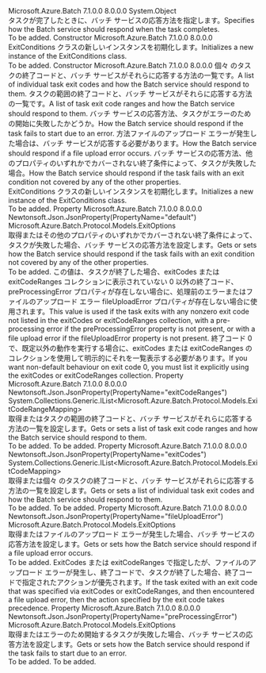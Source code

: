 <Type Name="ExitConditions" FullName="Microsoft.Azure.Batch.Protocol.Models.ExitConditions">
  <TypeSignature Language="C#" Value="public class ExitConditions" />
  <TypeSignature Language="ILAsm" Value=".class public auto ansi beforefieldinit ExitConditions extends System.Object" />
  <TypeSignature Language="DocId" Value="T:Microsoft.Azure.Batch.Protocol.Models.ExitConditions" />
  <TypeSignature Language="VB.NET" Value="Public Class ExitConditions" />
  <TypeSignature Language="F#" Value="type ExitConditions = class" />
  <AssemblyInfo>
    <AssemblyName>Microsoft.Azure.Batch</AssemblyName>
    <AssemblyVersion>7.1.0.0</AssemblyVersion>
    <AssemblyVersion>8.0.0.0</AssemblyVersion>
  </AssemblyInfo>
  <Base>
    <BaseTypeName>System.Object</BaseTypeName>
  </Base>
  <Interfaces />
  <Docs>
    <summary>
            <span data-ttu-id="39acf-101">タスクが完了したときに、バッチ サービスの応答方法を指定します。</span><span class="sxs-lookup"><span data-stu-id="39acf-101">Specifies how the Batch service should respond when the task completes.</span></span>
            </summary>
    <remarks>To be added.</remarks>
  </Docs>
  <Members>
    <Member MemberName=".ctor">
      <MemberSignature Language="C#" Value="public ExitConditions ();" />
      <MemberSignature Language="ILAsm" Value=".method public hidebysig specialname rtspecialname instance void .ctor() cil managed" />
      <MemberSignature Language="DocId" Value="M:Microsoft.Azure.Batch.Protocol.Models.ExitConditions.#ctor" />
      <MemberSignature Language="VB.NET" Value="Public Sub New ()" />
      <MemberType>Constructor</MemberType>
      <AssemblyInfo>
        <AssemblyName>Microsoft.Azure.Batch</AssemblyName>
        <AssemblyVersion>7.1.0.0</AssemblyVersion>
        <AssemblyVersion>8.0.0.0</AssemblyVersion>
      </AssemblyInfo>
      <Parameters />
      <Docs>
        <summary>
            <span data-ttu-id="39acf-102">ExitConditions クラスの新しいインスタンスを初期化します。</span><span class="sxs-lookup"><span data-stu-id="39acf-102">Initializes a new instance of the ExitConditions class.</span></span>
            </summary>
        <remarks>To be added.</remarks>
      </Docs>
    </Member>
    <Member MemberName=".ctor">
      <MemberSignature Language="C#" Value="public ExitConditions (System.Collections.Generic.IList&lt;Microsoft.Azure.Batch.Protocol.Models.ExitCodeMapping&gt; exitCodes = null, System.Collections.Generic.IList&lt;Microsoft.Azure.Batch.Protocol.Models.ExitCodeRangeMapping&gt; exitCodeRanges = null, Microsoft.Azure.Batch.Protocol.Models.ExitOptions preProcessingError = null, Microsoft.Azure.Batch.Protocol.Models.ExitOptions fileUploadError = null, Microsoft.Azure.Batch.Protocol.Models.ExitOptions defaultProperty = null);" />
      <MemberSignature Language="ILAsm" Value=".method public hidebysig specialname rtspecialname instance void .ctor(class System.Collections.Generic.IList`1&lt;class Microsoft.Azure.Batch.Protocol.Models.ExitCodeMapping&gt; exitCodes, class System.Collections.Generic.IList`1&lt;class Microsoft.Azure.Batch.Protocol.Models.ExitCodeRangeMapping&gt; exitCodeRanges, class Microsoft.Azure.Batch.Protocol.Models.ExitOptions preProcessingError, class Microsoft.Azure.Batch.Protocol.Models.ExitOptions fileUploadError, class Microsoft.Azure.Batch.Protocol.Models.ExitOptions defaultProperty) cil managed" />
      <MemberSignature Language="DocId" Value="M:Microsoft.Azure.Batch.Protocol.Models.ExitConditions.#ctor(System.Collections.Generic.IList{Microsoft.Azure.Batch.Protocol.Models.ExitCodeMapping},System.Collections.Generic.IList{Microsoft.Azure.Batch.Protocol.Models.ExitCodeRangeMapping},Microsoft.Azure.Batch.Protocol.Models.ExitOptions,Microsoft.Azure.Batch.Protocol.Models.ExitOptions,Microsoft.Azure.Batch.Protocol.Models.ExitOptions)" />
      <MemberSignature Language="VB.NET" Value="Public Sub New (Optional exitCodes As IList(Of ExitCodeMapping) = null, Optional exitCodeRanges As IList(Of ExitCodeRangeMapping) = null, Optional preProcessingError As ExitOptions = null, Optional fileUploadError As ExitOptions = null, Optional defaultProperty As ExitOptions = null)" />
      <MemberSignature Language="F#" Value="new Microsoft.Azure.Batch.Protocol.Models.ExitConditions : System.Collections.Generic.IList&lt;Microsoft.Azure.Batch.Protocol.Models.ExitCodeMapping&gt; * System.Collections.Generic.IList&lt;Microsoft.Azure.Batch.Protocol.Models.ExitCodeRangeMapping&gt; * Microsoft.Azure.Batch.Protocol.Models.ExitOptions * Microsoft.Azure.Batch.Protocol.Models.ExitOptions * Microsoft.Azure.Batch.Protocol.Models.ExitOptions -&gt; Microsoft.Azure.Batch.Protocol.Models.ExitConditions" Usage="new Microsoft.Azure.Batch.Protocol.Models.ExitConditions (exitCodes, exitCodeRanges, preProcessingError, fileUploadError, defaultProperty)" />
      <MemberType>Constructor</MemberType>
      <AssemblyInfo>
        <AssemblyName>Microsoft.Azure.Batch</AssemblyName>
        <AssemblyVersion>7.1.0.0</AssemblyVersion>
        <AssemblyVersion>8.0.0.0</AssemblyVersion>
      </AssemblyInfo>
      <Parameters>
        <Parameter Name="exitCodes" Type="System.Collections.Generic.IList&lt;Microsoft.Azure.Batch.Protocol.Models.ExitCodeMapping&gt;" />
        <Parameter Name="exitCodeRanges" Type="System.Collections.Generic.IList&lt;Microsoft.Azure.Batch.Protocol.Models.ExitCodeRangeMapping&gt;" />
        <Parameter Name="preProcessingError" Type="Microsoft.Azure.Batch.Protocol.Models.ExitOptions" />
        <Parameter Name="fileUploadError" Type="Microsoft.Azure.Batch.Protocol.Models.ExitOptions" />
        <Parameter Name="defaultProperty" Type="Microsoft.Azure.Batch.Protocol.Models.ExitOptions" />
      </Parameters>
      <Docs>
        <param name="exitCodes"><span data-ttu-id="39acf-103">個々 のタスクの終了コードと、バッチ サービスがそれらに応答する方法の一覧です。</span><span class="sxs-lookup"><span data-stu-id="39acf-103">A list of individual task exit codes and how the Batch service should respond to them.</span></span></param>
        <param name="exitCodeRanges"><span data-ttu-id="39acf-104">タスクの範囲の終了コードと、バッチ サービスがそれらに応答する方法の一覧です。</span><span class="sxs-lookup"><span data-stu-id="39acf-104">A list of task exit code ranges and how the Batch service should respond to them.</span></span></param>
        <param name="preProcessingError"><span data-ttu-id="39acf-105">バッチ サービスの応答方法、タスクがエラーのための開始に失敗したかどうか。</span><span class="sxs-lookup"><span data-stu-id="39acf-105">How the Batch service should respond if the task fails to start due to an error.</span></span></param>
        <param name="fileUploadError"><span data-ttu-id="39acf-106">方法ファイルのアップロード エラーが発生した場合は、バッチ サービスが応答する必要があります。</span><span class="sxs-lookup"><span data-stu-id="39acf-106">How the Batch service should respond if a file upload error occurs.</span></span></param>
        <param name="defaultProperty"><span data-ttu-id="39acf-107">バッチ サービスの応答方法、他のプロパティのいずれかでカバーされない終了条件によって、タスクが失敗した場合。</span><span class="sxs-lookup"><span data-stu-id="39acf-107">How the Batch service should respond if the task fails with an exit condition not covered by any of the other properties.</span></span></param>
        <summary>
            <span data-ttu-id="39acf-108">ExitConditions クラスの新しいインスタンスを初期化します。</span><span class="sxs-lookup"><span data-stu-id="39acf-108">Initializes a new instance of the ExitConditions class.</span></span>
            </summary>
        <remarks>To be added.</remarks>
      </Docs>
    </Member>
    <Member MemberName="DefaultProperty">
      <MemberSignature Language="C#" Value="public Microsoft.Azure.Batch.Protocol.Models.ExitOptions DefaultProperty { get; set; }" />
      <MemberSignature Language="ILAsm" Value=".property instance class Microsoft.Azure.Batch.Protocol.Models.ExitOptions DefaultProperty" />
      <MemberSignature Language="DocId" Value="P:Microsoft.Azure.Batch.Protocol.Models.ExitConditions.DefaultProperty" />
      <MemberSignature Language="VB.NET" Value="Public Property DefaultProperty As ExitOptions" />
      <MemberSignature Language="F#" Value="member this.DefaultProperty : Microsoft.Azure.Batch.Protocol.Models.ExitOptions with get, set" Usage="Microsoft.Azure.Batch.Protocol.Models.ExitConditions.DefaultProperty" />
      <MemberType>Property</MemberType>
      <AssemblyInfo>
        <AssemblyName>Microsoft.Azure.Batch</AssemblyName>
        <AssemblyVersion>7.1.0.0</AssemblyVersion>
        <AssemblyVersion>8.0.0.0</AssemblyVersion>
      </AssemblyInfo>
      <Attributes>
        <Attribute>
          <AttributeName>Newtonsoft.Json.JsonProperty(PropertyName="default")</AttributeName>
        </Attribute>
      </Attributes>
      <ReturnValue>
        <ReturnType>Microsoft.Azure.Batch.Protocol.Models.ExitOptions</ReturnType>
      </ReturnValue>
      <Docs>
        <summary>
            <span data-ttu-id="39acf-109">取得またはその他のプロパティのいずれかでカバーされない終了条件によって、タスクが失敗した場合、バッチ サービスの応答方法を設定します。</span><span class="sxs-lookup"><span data-stu-id="39acf-109">Gets or sets how the Batch service should respond if the task fails with an exit condition not covered by any of the other properties.</span></span>
            </summary>
        <value>To be added.</value>
        <remarks>
            <span data-ttu-id="39acf-110">この値は、タスクが終了した場合、exitCodes または exitCodeRanges コレクションに表示されていない 0 以外の終了コード、preProcessingError プロパティが存在しない場合に、処理前のエラーまたはファイルのアップロード エラー fileUploadError プロパティが存在しない場合に使用されます。</span><span class="sxs-lookup"><span data-stu-id="39acf-110">This value is used if the task exits with any nonzero exit code not listed in the exitCodes or exitCodeRanges collection, with a pre-processing error if the preProcessingError property is not present, or with a file upload error if the fileUploadError property is not present.</span></span> <span data-ttu-id="39acf-111">終了コード 0 で、既定以外の動作を実行する場合に、exitCodes または exitCodeRanges のコレクションを使用して明示的にそれを一覧表示する必要があります。</span><span class="sxs-lookup"><span data-stu-id="39acf-111">If you want non-default behaviour on exit code 0, you must list it explicitly using the exitCodes or exitCodeRanges collection.</span></span>
            </remarks>
      </Docs>
    </Member>
    <Member MemberName="ExitCodeRanges">
      <MemberSignature Language="C#" Value="public System.Collections.Generic.IList&lt;Microsoft.Azure.Batch.Protocol.Models.ExitCodeRangeMapping&gt; ExitCodeRanges { get; set; }" />
      <MemberSignature Language="ILAsm" Value=".property instance class System.Collections.Generic.IList`1&lt;class Microsoft.Azure.Batch.Protocol.Models.ExitCodeRangeMapping&gt; ExitCodeRanges" />
      <MemberSignature Language="DocId" Value="P:Microsoft.Azure.Batch.Protocol.Models.ExitConditions.ExitCodeRanges" />
      <MemberSignature Language="VB.NET" Value="Public Property ExitCodeRanges As IList(Of ExitCodeRangeMapping)" />
      <MemberSignature Language="F#" Value="member this.ExitCodeRanges : System.Collections.Generic.IList&lt;Microsoft.Azure.Batch.Protocol.Models.ExitCodeRangeMapping&gt; with get, set" Usage="Microsoft.Azure.Batch.Protocol.Models.ExitConditions.ExitCodeRanges" />
      <MemberType>Property</MemberType>
      <AssemblyInfo>
        <AssemblyName>Microsoft.Azure.Batch</AssemblyName>
        <AssemblyVersion>7.1.0.0</AssemblyVersion>
        <AssemblyVersion>8.0.0.0</AssemblyVersion>
      </AssemblyInfo>
      <Attributes>
        <Attribute>
          <AttributeName>Newtonsoft.Json.JsonProperty(PropertyName="exitCodeRanges")</AttributeName>
        </Attribute>
      </Attributes>
      <ReturnValue>
        <ReturnType>System.Collections.Generic.IList&lt;Microsoft.Azure.Batch.Protocol.Models.ExitCodeRangeMapping&gt;</ReturnType>
      </ReturnValue>
      <Docs>
        <summary>
            <span data-ttu-id="39acf-112">取得またはタスクの範囲の終了コードと、バッチ サービスがそれらに応答する方法の一覧を設定します。</span><span class="sxs-lookup"><span data-stu-id="39acf-112">Gets or sets a list of task exit code ranges and how the Batch service should respond to them.</span></span>
            </summary>
        <value>To be added.</value>
        <remarks>To be added.</remarks>
      </Docs>
    </Member>
    <Member MemberName="ExitCodes">
      <MemberSignature Language="C#" Value="public System.Collections.Generic.IList&lt;Microsoft.Azure.Batch.Protocol.Models.ExitCodeMapping&gt; ExitCodes { get; set; }" />
      <MemberSignature Language="ILAsm" Value=".property instance class System.Collections.Generic.IList`1&lt;class Microsoft.Azure.Batch.Protocol.Models.ExitCodeMapping&gt; ExitCodes" />
      <MemberSignature Language="DocId" Value="P:Microsoft.Azure.Batch.Protocol.Models.ExitConditions.ExitCodes" />
      <MemberSignature Language="VB.NET" Value="Public Property ExitCodes As IList(Of ExitCodeMapping)" />
      <MemberSignature Language="F#" Value="member this.ExitCodes : System.Collections.Generic.IList&lt;Microsoft.Azure.Batch.Protocol.Models.ExitCodeMapping&gt; with get, set" Usage="Microsoft.Azure.Batch.Protocol.Models.ExitConditions.ExitCodes" />
      <MemberType>Property</MemberType>
      <AssemblyInfo>
        <AssemblyName>Microsoft.Azure.Batch</AssemblyName>
        <AssemblyVersion>7.1.0.0</AssemblyVersion>
        <AssemblyVersion>8.0.0.0</AssemblyVersion>
      </AssemblyInfo>
      <Attributes>
        <Attribute>
          <AttributeName>Newtonsoft.Json.JsonProperty(PropertyName="exitCodes")</AttributeName>
        </Attribute>
      </Attributes>
      <ReturnValue>
        <ReturnType>System.Collections.Generic.IList&lt;Microsoft.Azure.Batch.Protocol.Models.ExitCodeMapping&gt;</ReturnType>
      </ReturnValue>
      <Docs>
        <summary>
            <span data-ttu-id="39acf-113">取得または個々 のタスクの終了コードと、バッチ サービスがそれらに応答する方法の一覧を設定します。</span><span class="sxs-lookup"><span data-stu-id="39acf-113">Gets or sets a list of individual task exit codes and how the Batch service should respond to them.</span></span>
            </summary>
        <value>To be added.</value>
        <remarks>To be added.</remarks>
      </Docs>
    </Member>
    <Member MemberName="FileUploadError">
      <MemberSignature Language="C#" Value="public Microsoft.Azure.Batch.Protocol.Models.ExitOptions FileUploadError { get; set; }" />
      <MemberSignature Language="ILAsm" Value=".property instance class Microsoft.Azure.Batch.Protocol.Models.ExitOptions FileUploadError" />
      <MemberSignature Language="DocId" Value="P:Microsoft.Azure.Batch.Protocol.Models.ExitConditions.FileUploadError" />
      <MemberSignature Language="VB.NET" Value="Public Property FileUploadError As ExitOptions" />
      <MemberSignature Language="F#" Value="member this.FileUploadError : Microsoft.Azure.Batch.Protocol.Models.ExitOptions with get, set" Usage="Microsoft.Azure.Batch.Protocol.Models.ExitConditions.FileUploadError" />
      <MemberType>Property</MemberType>
      <AssemblyInfo>
        <AssemblyName>Microsoft.Azure.Batch</AssemblyName>
        <AssemblyVersion>7.1.0.0</AssemblyVersion>
        <AssemblyVersion>8.0.0.0</AssemblyVersion>
      </AssemblyInfo>
      <Attributes>
        <Attribute>
          <AttributeName>Newtonsoft.Json.JsonProperty(PropertyName="fileUploadError")</AttributeName>
        </Attribute>
      </Attributes>
      <ReturnValue>
        <ReturnType>Microsoft.Azure.Batch.Protocol.Models.ExitOptions</ReturnType>
      </ReturnValue>
      <Docs>
        <summary>
            <span data-ttu-id="39acf-114">取得またはファイルのアップロード エラーが発生した場合、バッチ サービスの応答方法を設定します。</span><span class="sxs-lookup"><span data-stu-id="39acf-114">Gets or sets how the Batch service should respond if a file upload error occurs.</span></span>
            </summary>
        <value>To be added.</value>
        <remarks>
            <span data-ttu-id="39acf-115">ExitCodes または exitCodeRanges で指定したが、ファイルのアップロード エラーが発生し、終了コードで、タスクが終了した場合、終了コードで指定されたアクションが優先されます。</span><span class="sxs-lookup"><span data-stu-id="39acf-115">If the task exited with an exit code that was specified via exitCodes or exitCodeRanges, and then encountered a file upload error, then the action specified by the exit code takes precedence.</span></span>
            </remarks>
      </Docs>
    </Member>
    <Member MemberName="PreProcessingError">
      <MemberSignature Language="C#" Value="public Microsoft.Azure.Batch.Protocol.Models.ExitOptions PreProcessingError { get; set; }" />
      <MemberSignature Language="ILAsm" Value=".property instance class Microsoft.Azure.Batch.Protocol.Models.ExitOptions PreProcessingError" />
      <MemberSignature Language="DocId" Value="P:Microsoft.Azure.Batch.Protocol.Models.ExitConditions.PreProcessingError" />
      <MemberSignature Language="VB.NET" Value="Public Property PreProcessingError As ExitOptions" />
      <MemberSignature Language="F#" Value="member this.PreProcessingError : Microsoft.Azure.Batch.Protocol.Models.ExitOptions with get, set" Usage="Microsoft.Azure.Batch.Protocol.Models.ExitConditions.PreProcessingError" />
      <MemberType>Property</MemberType>
      <AssemblyInfo>
        <AssemblyName>Microsoft.Azure.Batch</AssemblyName>
        <AssemblyVersion>7.1.0.0</AssemblyVersion>
        <AssemblyVersion>8.0.0.0</AssemblyVersion>
      </AssemblyInfo>
      <Attributes>
        <Attribute>
          <AttributeName>Newtonsoft.Json.JsonProperty(PropertyName="preProcessingError")</AttributeName>
        </Attribute>
      </Attributes>
      <ReturnValue>
        <ReturnType>Microsoft.Azure.Batch.Protocol.Models.ExitOptions</ReturnType>
      </ReturnValue>
      <Docs>
        <summary>
            <span data-ttu-id="39acf-116">取得またはエラーのため開始するタスクが失敗した場合、バッチ サービスの応答方法を設定します。</span><span class="sxs-lookup"><span data-stu-id="39acf-116">Gets or sets how the Batch service should respond if the task fails to start due to an error.</span></span>
            </summary>
        <value>To be added.</value>
        <remarks>To be added.</remarks>
      </Docs>
    </Member>
  </Members>
</Type>